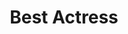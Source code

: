 ---
title: "Best Actress"
edition: 2018
winner: Emily Blunt
kind: "actor"
films: [a-quiet-place.md, mary-poppins-returns.md]
image: https://m.media-amazon.com/images/M/MV5BOTQ5MDc4MzI0M15BMl5BanBnXkFtZTgwMDI1MzQxNTM@._V1_.jpg
type: award
weight: 5
---